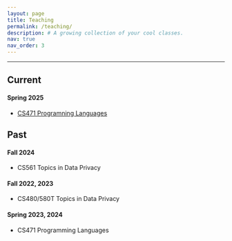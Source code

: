 ```yaml
---
layout: page
title: Teaching
permalink: /teaching/
description: # A growing collection of your cool classes.
nav: true
nav_order: 3
---
```


<!-- pages/teaching.md -->

----
## Current
#### Spring 2025
* [CS471 Programning Languages]({{site.url}}/cs471)

## Past

#### Fall 2024
* CS561 Topics in Data Privacy

#### Fall 2022, 2023
* CS480/580T Topics in Data Privacy

#### Spring 2023, 2024
<!-- * CS471 Programming Languages -->
* CS471 Programming Languages

